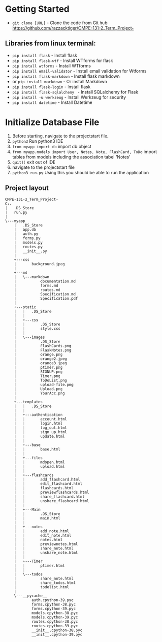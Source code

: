 # Getting Started

* `git clone [URL]` - Clone the code from Git hub https://github.com/razzacktiger/CMPE-131-2_Term_Project-
## Libraries from linux terminal:
* `pip install flask` - Install flask 
* `pip install flask-wtf` - Install WTforms for flask
* `pip install wtforms` - Install WTforms
* `pip install email-validator` - Install email validation for Wtforms
* `pip install flask-markdown` - Install flask markdown
*  or `pip install markdown`  - Or install Markdown
* `pip install flask-login` - Install flask
* `pip install flask-sqlalchemy ` - Install SQLalchemy for Flask
* `pip install -u werkzeug` - Install Werkzeug for security
* `pip install datetime` - Install Datetime


# Initialize Database File
1. Before starting, navigate to the projectstart file.
1. `python3` Run python3 IDE 
1. `from myapp import db` import db object
1. `from myapp.models import User, Notes, Note, FlashCard, ToDo` import tables from models including the association tabel 'Notes'
1. `quit()` exit out of IDE 
1. navigate to the projectstart file
1. `python3 run.py` Using this you should be able to run the application
## Project layout

```
CMPE-131-2_Term_Project-
C:.
|   .DS_Store
|   run.py
|
\---myapp
    |   .DS_Store
    |   app.db
    |   auth.py
    |   forms.py
    |   models.py
    |   routes.py
    |   __init__.py
    |
    +---css
    |       background.jpeg      
    |
    +---md
    |   \---markdown
    |           documentation.md 
    |           forms.md
    |           routes.md        
    |           Specification.md 
    |           Specification.pdf
    |
    +---static
    |   |   .DS_Store
    |   |
    |   +---css
    |   |       .DS_Store        
    |   |       style.css        
    |   |
    |   \---images
    |           .DS_Store        
    |           FlashCards.png   
    |           FlaskNotes.png   
    |           orange.png       
    |           orange2.jpeg     
    |           orange3.jpeg     
    |           ptimer.png       
    |           SIGNUP.png       
    |           Timer.png        
    |           ToDoList.png
    |           upload-file.png
    |           Upload.png
    |           YourAcc.png
    |
    +---templates
    |   |   .DS_Store
    |   |
    |   +---authentication
    |   |       account.html
    |   |       login.html
    |   |       log_out.html
    |   |       sign_up.html
    |   |       update.html
    |   |
    |   +---base
    |   |       base.html
    |   |
    |   +---files
    |   |       mdopen.html
    |   |       upload.html
    |   |
    |   +---flashcards
    |   |       add_flashcard.html
    |   |       edit_flashcard.html
    |   |       flashcards.html
    |   |       previewflashcards.html
    |   |       share_flashcard.html
    |   |       unshare_flashcard.html
    |   |
    |   +---Main
    |   |       .DS_Store
    |   |       main.html
    |   |
    |   +---notes
    |   |       add_note.html
    |   |       edit_note.html
    |   |       notes.html
    |   |       previewnotes.html
    |   |       share_note.html
    |   |       unshare_note.html
    |   |
    |   +---Timer
    |   |       ptimer.html
    |   |
    |   \---todos
    |           share_note.html
    |           share_todos.html
    |           todolist.html
    |
    \---__pycache__
            auth.cpython-39.pyc
            forms.cpython-38.pyc
            forms.cpython-39.pyc
            models.cpython-38.pyc
            models.cpython-39.pyc
            routes.cpython-38.pyc
            routes.cpython-39.pyc
            __init__.cpython-38.pyc
            __init__.cpython-39.pyc
```
